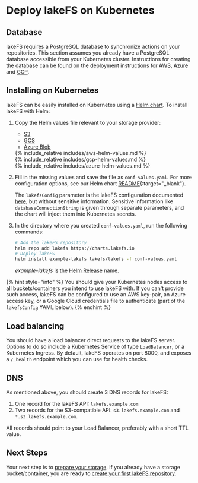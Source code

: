 # Deploy lakeFS on Kubernetes

## Database

lakeFS requires a PostgreSQL database to synchronize actions on your repositories.
This section assumes you already have a PostgreSQL database accessible from your Kubernetes cluster.
Instructions for creating the database can be found on the deployment instructions for [AWS](./aws.md#creating-the-database-on-aws-rds), [Azure](./azure.md#creating-the-database-on-azure-database) and [GCP](./gcp.md#creating-the-database-on-gcp-sql).

## Installing on Kubernetes

lakeFS can be easily installed on Kubernetes using a [Helm chart](https://github.com/treeverse/charts/tree/master/charts/lakefs).
To install lakeFS with Helm:
1. Copy the Helm values file relevant to your storage provider:
   <div class="tabs">
   <ul>
     <li><a href="#helm-tabs-1">S3</a></li>
     <li><a href="#helm-tabs-2">GCS</a></li>
     <li><a href="#helm-tabs-3">Azure Blob</a></li>
   </ul>
   <div markdown="1" id="helm-tabs-1">      
   {% include_relative includes/aws-helm-values.md %}
   </div>
   <div markdown="1" id="helm-tabs-2">
   {% include_relative includes/gcp-helm-values.md %}
   </div>
   <div markdown="1" id="helm-tabs-3">
   {% include_relative includes/azure-helm-values.md %}
   </div>
   </div>

1. Fill in the missing values and save the file as `conf-values.yaml`. For more configuration options, see our Helm chart [README](https://github.com/treeverse/charts/blob/master/charts/lakefs/README.md#custom-configuration){:target="_blank"}.

   The `lakefsConfig` parameter is the lakeFS configuration documented [here](https://docs.lakefs.io/reference/configuration.html), but without sensitive information.
   Sensitive information like `databaseConnectionString` is given through separate parameters, and the chart will inject them into Kubernetes secrets.

1. In the directory where you created `conf-values.yaml`, run the following commands:

    ```bash
    # Add the lakeFS repository
    helm repo add lakefs https://charts.lakefs.io
    # Deploy lakeFS
    helm install example-lakefs lakefs/lakefs -f conf-values.yaml
    ```

   *example-lakefs* is the [Helm Release](https://helm.sh/docs/intro/using_helm/#three-big-concepts) name.

{% hint style="info" %}
You should give your Kubernetes nodes access to all buckets/containers you intend to use lakeFS with.
If you can't provide such access, lakeFS can be configured to use an AWS key-pair, an Azure access key, or a Google Cloud credentials file to authenticate (part of the `lakefsConfig` YAML below).
{% endhint %}

## Load balancing
You should have a load balancer direct requests to the lakeFS server.
Options to do so include a Kubernetes Service of type `LoadBalancer`, or a Kubernetes Ingress.
By default, lakeFS operates on port 8000, and exposes a `/_health` endpoint which you can use for health checks.

## DNS
As mentioned above, you should create 3 DNS records for lakeFS:
1. One record for the lakeFS API: `lakefs.example.com`
1. Two records for the S3-compatible API: `s3.lakefs.example.com` and `*.s3.lakefs.example.com`.

All records should point to your Load Balancer, preferably with a short TTL value.

## Next Steps
Your next step is to [prepare your storage](../setup/storage/index.md). If you already have a storage bucket/container, you are ready to [create your first lakeFS repository](../setup/create-repo.md).
